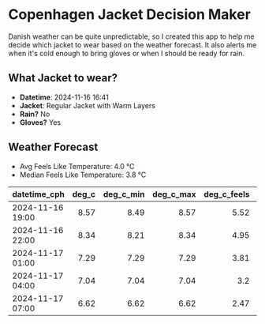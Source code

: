 
# Copenhagen Jacket Decision Maker

Danish weather can be quite unpredictable, so I created this app to help me decide which jacket to wear based on the weather forecast. 
It also alerts me when it's cold enough to bring gloves or when I should be ready for rain.

## What Jacket to wear?

- **Datetime**: 2024-11-16 16:41
- **Jacket**: Regular Jacket with Warm Layers
- **Rain?** No
- **Gloves?** Yes

## Weather Forecast
- Avg Feels Like Temperature: 4.0 °C
- Median Feels Like Temperature: 3.8 °C

| datetime_cph     |   deg_c |   deg_c_min |   deg_c_max |   deg_c_feels | weather   | wind   | rain   |
|:-----------------|--------:|------------:|------------:|--------------:|:----------|:-------|:-------|
| 2024-11-16 19:00 |    8.57 |        8.49 |        8.57 |          5.52 | Clouds    | High   | None   |
| 2024-11-16 22:00 |    8.34 |        8.21 |        8.34 |          4.95 | Clouds    | High   | None   |
| 2024-11-17 01:00 |    7.29 |        7.29 |        7.29 |          3.81 | Clouds    | High   | None   |
| 2024-11-17 04:00 |    7.04 |        7.04 |        7.04 |          3.2  | Clouds    | High   | None   |
| 2024-11-17 07:00 |    6.62 |        6.62 |        6.62 |          2.47 | Clouds    | High   | None   |
        
